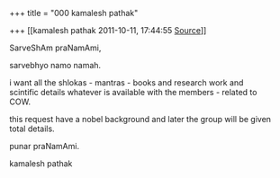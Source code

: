 +++
title = "000 kamalesh pathak"

+++
[[kamalesh pathak	2011-10-11, 17:44:55 [Source](https://groups.google.com/g/samskrita/c/_StjUYI3-oQ)]]



SarveShAm praNamAmi,

sarvebhyo namo namah.

i want all the shlokas - mantras - books and research work and  
scintific details whatever is available with the members - related to  
COW.

this request have a nobel background and later the group will be given  
total details.

punar praNamAmi.

kamalesh pathak  

